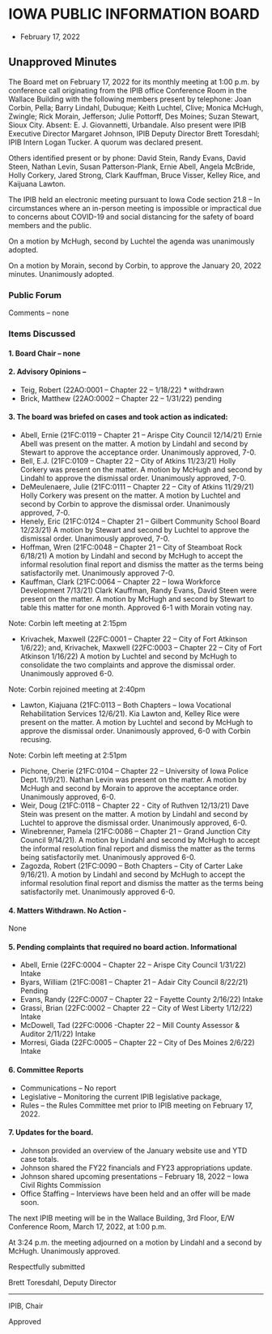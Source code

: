 # IOWA PUBLIC INFORMATION BOARD

- February 17, 2022

## Unapproved Minutes

The Board met on February 17, 2022 for its monthly meeting at 1:00 p.m. by conference call originating from the IPIB office Conference Room in the Wallace Building with the following members present by telephone: Joan Corbin, Pella; Barry Lindahl, Dubuque; Keith Luchtel, Clive; Monica McHugh, Zwingle; Rick Morain, Jefferson; Julie Pottorff, Des Moines; Suzan Stewart, Sioux City. Absent: E. J. Giovannetti, Urbandale.  Also present were IPIB Executive Director Margaret Johnson, IPIB Deputy Director Brett Toresdahl; IPIB Intern Logan Tucker. A quorum was declared present.

Others identified present or by phone: David Stein, Randy Evans, David Steen, Nathan Levin, Susan Patterson-Plank, Ernie Abell, Angela McBride, Holly Corkery, Jared Strong, Clark Kauffman, Bruce Visser, Kelley Rice, and Kaijuana Lawton.

The IPIB held an electronic meeting pursuant to Iowa Code section 21.8 – In circumstances where an in-person meeting is impossible or impractical due to concerns about COVID-19 and social distancing for the safety of board members and the public.                   

On a motion by McHugh, second by Luchtel the agenda was unanimously adopted.

On a motion by Morain, second by Corbin, to approve the January 20, 2022 minutes. Unanimously adopted.

### Public Forum

Comments – none

### Items Discussed

#### 1. Board Chair – none

#### 2. Advisory Opinions –

- Teig, Robert (22AO:0001 – Chapter 22 – 1/18/22) * withdrawn
- Brick, Matthew (22AO:0002 – Chapter 22 – 1/31/22) pending

#### 3. The board was briefed on cases and took action as indicated: 

- Abell, Ernie (21FC:0119 – Chapter 21 – Arispe City Council 12/14/21) Ernie Abell was present on the matter. A motion by Lindahl and second by Stewart to approve the acceptance order.  Unanimously approved, 7-0.
- Bell, E.J. (21FC:0109 – Chapter 22 – City of Atkins 11/23/21) Holly Corkery was present on the matter. A motion by McHugh and second by Lindahl to approve the dismissal order.  Unanimously approved, 7-0.
- DeMeulenaere, Julie (21FC:0111 – Chapter 22 – City of Atkins 11/29/21) Holly Corkery was present on the matter. A motion by Luchtel and second by Corbin to approve the dismissal order.  Unanimously approved, 7-0.
- Henely, Eric (21FC:0124 – Chapter 21 – Gilbert Community School Board 12/23/21) A motion by Stewart and second by Luchtel to approve the dismissal order.  Unanimously approved, 7-0.
- Hoffman, Wren (21FC:0048 – Chapter 21 – City of Steamboat Rock 6/18/21) A motion by Lindahl and second by McHugh to accept the informal resolution final report and dismiss the matter as the terms being satisfactorily met. Unanimously approved 7-0.
- Kauffman, Clark (21FC:0064 – Chapter 22 – Iowa Workforce Development 7/13/21) Clark Kauffman, Randy Evans, David Steen were present on the matter. A motion by McHugh and second by Stewart to table this matter for one month. Approved 6-1 with Morain voting nay.

Note: Corbin left meeting at 2:15pm

- Krivachek, Maxwell (22FC:0001 – Chapter 22 – City of Fort Atkinson 1/6/22); and, Krivachek, Maxwell (22FC:0003 – Chapter 22 – City of Fort Atkinson 1/16/22) A motion by Luchtel and second by McHugh to consolidate the two complaints and approve the dismissal order. Unanimously approved 6-0.

Note: Corbin rejoined meeting at 2:40pm

- Lawton, Kiajuana (21FC:0113 – Both Chapters – Iowa Vocational Rehabilitation Services 12/6/21). Kia Lawton and, Kelley Rice were present on the matter. A motion by Luchtel and second by McHugh to approve the dismissal order.  Unanimously approved, 6-0 with Corbin recusing.

Note: Corbin left meeting at 2:51pm

- Pichone, Cherie (21FC:0104 – Chapter 22 – University of Iowa Police Dept. 11/9/21). Nathan Levin was present on the matter. A motion by McHugh and second by Morain to approve the acceptance order.  Unanimously approved, 6-0.
- Weir, Doug (21FC:0118 – Chapter 22 - City of Ruthven 12/13/21) Dave Stein was present on the matter. A motion by Lindahl and second by Luchtel to approve the dismissal order.  Unanimously approved, 6-0.
- Winebrenner, Pamela (21FC:0086 – Chapter 21 – Grand Junction City Council 9/14/21). A motion by Lindahl and second by McHugh to accept the informal resolution final report and dismiss the matter as the terms being satisfactorily met. Unanimously approved 6-0.
- Zagozda, Robert (21FC:0090 – Both Chapters – City of Carter Lake 9/16/21). A motion by Lindahl and second by McHugh to accept the informal resolution final report and dismiss the matter as the terms being satisfactorily met. Unanimously approved 6-0.

#### 4. Matters Withdrawn. No Action -

None

#### 5. Pending complaints that required no board action.  Informational

- Abell, Ernie (22FC:0004 – Chapter 22 – Arispe City Council 1/31/22) Intake
- Byars, William (21FC:0081 – Chapter 21 – Adair City Council 8/22/21) Pending
- Evans, Randy (22FC:0007 – Chapter 22 – Fayette County 2/16/22) Intake
- Grassi, Brian (22FC:0002 – Chapter 22 – City of West Liberty 1/12/22) Intake
- McDowell, Tad (22FC:0006 -Chapter 22 – Mill County Assessor & Auditor 2/11/22) Intake
- Morresi, Giada (22FC:0005 – Chapter 22 – City of Des Moines 2/6/22) Intake

#### 6. Committee Reports

- Communications – No report
- Legislative – Monitoring the current IPIB legislative package,
- Rules – the Rules Committee met prior to IPIB meeting on February 17, 2022.

#### 7. Updates for the board.

- Johnson provided an overview of the January website use and YTD case totals.
- Johnson shared the FY22 financials and FY23 appropriations update.
- Johnson shared upcoming presentations – February 18, 2022 – Iowa Civil Rights Commission
- Office Staffing – Interviews have been held and an offer will be made soon.                                      

The next IPIB meeting will be in the Wallace Building, 3rd Floor, E/W Conference Room, March 17, 2022, at 1:00 p.m. 

At 3:24 p.m. the meeting adjourned on a motion by Lindahl and a second by McHugh.  Unanimously approved.                                                                                       

Respectfully submitted

Brett Toresdahl, Deputy Director 

__________________________

IPIB, Chair

Approved
